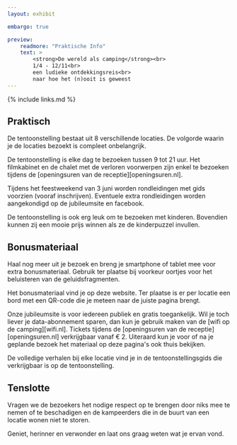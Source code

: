```yaml
---
layout: exhibit

embargo: true

preview: 
    readmore: "Praktische Info"
    text: >
        <strong>De wereld als camping</strong><br>
        1/4 - 12/11<br>
        een ludieke ontdekkingsreis<br>
        naar hoe het (n)ooit is geweest
---
```


{% include links.md %}


## Praktisch

De tentoonstelling  bestaat uit 8 verschillende locaties. De volgorde waarin je de locaties bezoekt is compleet onbelangrijk. 

De tentoonstelling is elke dag te bezoeken tussen 9 tot 21 uur. Het filmkabinet en de chalet met de verloren voorwerpen zijn enkel te bezoeken tijdens de [openingsuren van de receptie][openingsuren.nl].

Tijdens het feestweekend van 3 juni worden rondleidingen met gids voorzien (vooraf inschrijven). Eventuele extra rondleidingen worden aangekondigd op de jubileumsite en facebook.

De tentoonstelling is ook erg leuk om te bezoeken met kinderen. Bovendien kunnen zij een mooie prijs winnen als ze de kinderpuzzel invullen. 


## Bonusmateriaal

Haal nog meer uit je bezoek en breng je smartphone of tablet mee voor extra bonusmateriaal. Gebruik ter plaatse bij voorkeur oortjes voor het beluisteren van de geluidsfragmenten.

Het bonusmateriaal vind je op deze website. Ter plaatse is er per locatie een bord met een QR-code die je meteen naar de juiste pagina brengt.

Onze jubileumsite is voor iedereen publiek en gratis toegankelijk. Wil je toch liever je data-abonnement sparen, dan kun je gebruik maken van de [wifi op de camping][wifi.nl]. Tickets tijdens de [openingsuren van de receptie][openingsuren.nl] verkrijgbaar vanaf € 2.
Uiteraard kun je voor of na je geplande bezoek het materiaal op deze pagina's ook thuis bekijken.

De volledige verhalen bij elke locatie vind je in de tentoonstellingsgids die verkrijgbaar is op de tentoonstelling.


## Tenslotte

Vragen we de bezoekers het nodige respect op te brengen door niks mee te nemen of te beschadigen en de kampeerders die in de buurt van een locatie wonen niet te storen.

Geniet, herinner en verwonder en laat ons graag weten wat je ervan vond.
